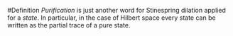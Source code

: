 #Definition *Purification* is just another word for Stinespring dilation applied for a *state*. In particular, in the case of Hilbert space every state can be written as the partial trace of a pure state.